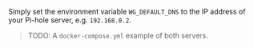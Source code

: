 Simply set the environment variable `WG_DEFAULT_DNS` to the IP address of your Pi-hole server, e.g. `192.168.0.2`.

> TODO: A `docker-compose.yml` example of both servers.